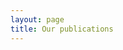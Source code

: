 ```yaml
---
layout: page
title: Our publications
---
```

<div id="load"></div>

<script>
document.onreadystatechange = function () {
  var state = document.readyState
  if (state == 'interactive') {
       document.getElementById('contents').style.visibility="hidden";
  } else if (state == 'complete') {
      setTimeout(function(){
         document.getElementById('interactive');
         document.getElementById('load').style.visibility="hidden";
         document.getElementById('contents').style.visibility="visible";
      },0);
  }
}
</script> 

<script src="https://bibbase.org/show?bib=https%3A%2F%2Fbibbase.org%2Fnetwork%2Ffiles%2F8dcZxrQZq7v9e9Qc4&noBootstrap=1&jsonp=1"></script>

